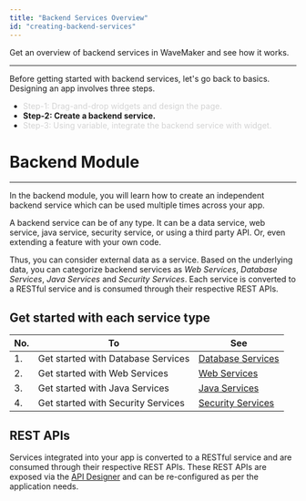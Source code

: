 ```yaml
---
title: "Backend Services Overview"
id: "creating-backend-services"
---
```

Get an overview of backend services in WaveMaker and see how it works. 

---

Before getting started with backend services, let's go back to basics. Designing an app involves three steps.
- <span style="color: #D3D3D3;">Step-1: Drag-and-drop widgets and design the page.</span>
- **Step-2: Create a backend service.**
- <span style="color: #D3D3D3;">Step-3: Using variable, integrate the backend service with widget.</span>

# Backend Module
---
In the backend module, you will learn how to create an independent backend service which can be used multiple times across your app. 

A backend service can be of any type. It can be a data service, web service, java service, security service, or using a third party API. Or, even extending a feature with your own code. 

Thus, you can consider external data as a service. Based on the underlying data, you can categorize backend services as _Web Services_, _Database Services_, _Java Services_ and _Security Services_. Each service is converted to a RESTful service and is consumed through their respective REST APIs. 

## Get started with each service type

|No.| To | See |
|---|---|---|
|1.|Get started with Database Services|[Database Services](/learn/app-development/services/database-services/database-services)|
|2.|Get started with Web Services|[Web Services](/learn/app-development/services/web-services/web-services)|
|3.|Get started with Java Services|[Java Services](app-development/services/java-services/java-service)|
|4.|Get started with Security Services|[Security Services](/learn/app-development/app-security/app-security)|


## REST APIs

Services integrated into your app is converted to a RESTful service and are consumed through their respective REST APIs. These REST APIs are exposed via the [API Designer](/learn/app-development/services/api-designer/api#api-designer) and can be re-configured as per the application needs.


